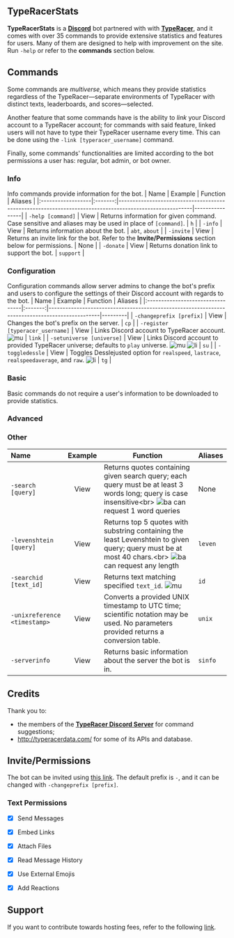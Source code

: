 ## TypeRacerStats
**TypeRacerStats** is a [**Discord**](https://discord.com/) bot partnered with with [**TypeRacer**](http://typeracer.com/), and it comes with over 35 commands to provide extensive statistics and features for users. Many of them are designed to help with improvement on the site. Run `-help` or refer to the **commands** section below.


## Commands
Some commands are _multiverse_, which means they provide statistics regardless of the TypeRacer—separate environments of TypeRacer with distinct texts, leaderboards, and scores—selected.

Another feature that some commands have is the ability to _link_ your Discord account to a TypeRacer account; for commands with said feature, linked users will not have to type their TypeRacer username every time. This can be done using the `-link [typeracer_username]` command.

Finally, some commands' functionalities are limited according to the bot permissions a user has: regular, bot admin, or bot owner.

### Info
Info commands provide information for the bot.
| Name              | Example | Function                                                                                               | Aliases        |
|:------------------|:-------:|--------------------------------------------------------------------------------------------------------|----------------|
| `-help [command]` | View    | Returns information for given command. Case sensitive and aliases may be used in place of `[command]`. | `h`            |
| `-info`           | View    | Returns information about the bot.                                                                     | `abt`, `about` |
| `-invite`         | View    | Returns an invite link for the bot. Refer to the **Invite/Permissions** section below for permissions. | None           |
| `-donate`         | View    | Returns donation link to support the bot.                                                              | `support`      |

### Configuration
Configuration commands allow server admins to change the bot's prefix and users to configure the settings of their Discord account with regards to the bot.
| Name                             | Example | Function                                                                                       | Aliases |
|:---------------------------------|:-------:|------------------------------------------------------------------------------------------------|---------|
| `-changeprefix [prefix]`         | View    | Changes the bot's prefix on the server.                                                        | `cp`    |
| `-register [typeracer_username]` | View    | Links Discord account to TypeRacer account. ![mu]                                              | `link`  |
| `-setuniverse [universe]`        | View    | Links Discord account to provided TypeRacer universe; defaults to `play` universe. ![mu] ![li] | `su`    |
| `-toggledessle`                  | View    | Toggles Desslejusted option for `realspeed`, `lastrace`, `realspeedaverage`, and `raw`. ![li]  | `tg`    |

### Basic
Basic commands do not require a user's information to be downloaded to provide statistics.

### Advanced

### Other
| Name                         | Example | Function                                                                                                                                                | Aliases  |
|:-----------------------------|:-------:|---------------------------------------------------------------------------------------------------------------------------------------------------------|----------|
| `-search [query]`            | View    | Returns quotes containing given search query; each query must be at least 3 words long; query is case insensitive<br\> ![ba] can request 1 word queries | None     |
| `-levenshtein [query]`       | View    | Returns top 5 quotes with substring containing the least Levenshtein to given query; query must be at most 40 chars.<br\> ![ba] can request any length  | `leven`  |
| `-searchid [text_id]`        | View    | Returns text matching specified `text_id`. ![mu]                                                                                                        | `id`     |
| `-unixreference <timestamp>` | View    | Converts a provided UNIX timestamp to UTC time; scientific notation may be used. No parameters provided returns a conversion table.                     | `unix`   |
| `-serverinfo`                | View    | Returns basic information about the server the bot is in.                                                                                               |  `sinfo` |

[mu]: https://img.shields.io/badge/-multiverse-blue
[li]: https://img.shields.io/badge/-link-blue
[ba]: https://img.shields.io/badge/-bot%20admins-blue
[bo]: https://img.shields.io/badge/-bot%20owners-blue

## Credits
Thank you to:
* the members of the [**TypeRacer Discord Server**](https://discord.com/invite/typeracer) for command suggestions;
* http://typeracerdata.com/ for some of its APIs and database.


## Invite/Permissions
The bot can be invited using [this link](https://discord.com/api/oauth2/authorize?client_id=742267194443956334&permissions=378944&scope=bot). The default prefix is `-`, and it can be changed with `-changeprefix [prefix]`.
### Text Permissions
- [x] Send Messages
- [x] Embed Links
- [x] Attach Files
- [x] Read Message History
- [x] Use External Emojis
- [x] Add Reactions


## Support
If you want to contribute towards hosting fees, refer to the following [link](https://www.paypal.me/e3e2).